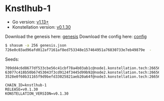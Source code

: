 # Knstlhub-1

- Go version: [v1.13+](https://golang.org/dl/)
- Konstellation version: [v0.1.30](https://github.com/konstellation/konstellation/releases)

Download the genesis here: [genesis](https://raw.githubusercontent.com/Konstellation/testnet/master/knstlhub-1/genesis.json)
Download the config here: [config](https://raw.githubusercontent.com/Konstellation/testnet/master/knstlhub-1/config.toml)

```bash
$ shasum -a 256 genesis.json
726e0c03ad96afd012af7161af8ed753348e157464951a76830733e7eb49879e  -
```

Seeds:

```
709dd4c6d8677df533cbe56c41cbf78a4b03ab1c@node1.konstellation.tech:26656
63077c418b50b67453043f3cd9124f3445d99b92@node2.konstellation.tech:26656
3528e0f60b31165f9d9befd33025821aeb20a64f@node3.konstellation.tech:26656
```
```
CHAIN_ID=knstlhub-1
RELEASE=v0.1.30
KONSTELLATION_VERSION=v0.1.30
```